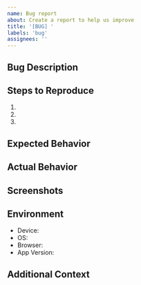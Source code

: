 ```yaml
---
name: Bug report
about: Create a report to help us improve
title: '[BUG] '
labels: 'bug'
assignees: ''
---
```


## Bug Description
<!-- A clear and concise description of what the bug is -->

## Steps to Reproduce
1. <!-- First step -->
2. <!-- Second step -->
3. <!-- and so on... -->

## Expected Behavior
<!-- What you expected to happen -->

## Actual Behavior
<!-- What actually happened -->

## Screenshots
<!-- If applicable, add screenshots to help explain your problem -->

## Environment
- Device: <!-- [e.g. iPhone 14, Laptop] -->
- OS: <!-- [e.g. iOS 15, Windows 11] -->
- Browser: <!-- [e.g. Chrome 115, Safari 16] -->
- App Version: <!-- [e.g. 1.0.0] -->

## Additional Context
<!-- Add any other context about the problem here --> 